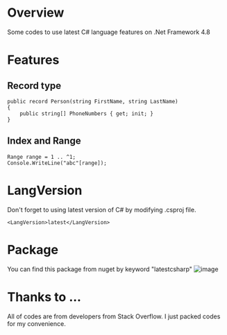 # Overview
Some codes to use latest C# language features on .Net Framework 4.8

# Features
## Record type
```
public record Person(string FirstName, string LastName)
{
    public string[] PhoneNumbers { get; init; }
}
```

## Index and Range
```
Range range = 1 .. ^1;
Console.WriteLine("abc"[range]);
```

# LangVersion
Don't forget to using latest version of C# by modifying .csproj file.
```
<LangVersion>latest</LangVersion>
```

# Package
You can find this package from nuget by keyword "latestcsharp"
![image](https://user-images.githubusercontent.com/22572720/166096134-dcef7862-8118-4e27-92f0-42f0055b3cad.png)


# Thanks to ...
All of codes are from developers from Stack Overflow. I just packed codes for my convenience.
